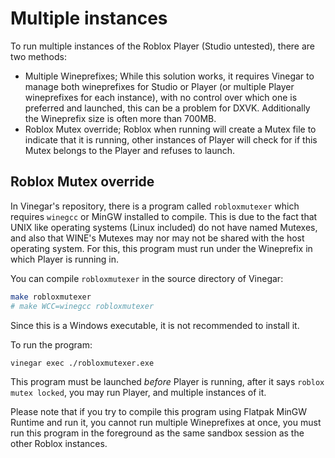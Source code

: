 # Multiple instances

To run multiple instances of the Roblox Player (Studio untested), there are two methods:

* Multiple Wineprefixes; While this solution works, it requires Vinegar to manage both wineprefixes for Studio or Player (or multiple Player wineprefixes for each instance), with no control over which one is preferred and launched, this can be a problem for DXVK. Additionally the Wineprefix size is often more than 700MB.
* Roblox Mutex override; Roblox when running will create a Mutex file to indicate that it is running, other instances of Player will check for if this Mutex belongs to the Player and refuses to launch.

## Roblox Mutex override

In Vinegar's repository, there is a program called `robloxmutexer` which requires `winegcc` or MinGW installed to compile. This is due to the fact that UNIX like operating systems (Linux included) do not have named Mutexes, and also that WINE's Mutexes may nor may not be shared with the host operating system. For this, this program must run under the Wineprefix in which Player is running in.

You can compile `robloxmutexer` in the source directory of Vinegar:
```sh
make robloxmutexer
# make WCC=winegcc robloxmutexer
```
Since this is a Windows executable, it is not recommended to install it.

To run the program:
```
vinegar exec ./robloxmutexer.exe
```
This program must be launched *before* Player is running, after it says `roblox mutex locked`, you may run Player, and multiple instances of it.

Please note that if you try to compile this program using Flatpak MinGW Runtime and run it, you cannot run multiple Wineprefixes at once, you must run this program in the foreground as the same sandbox session as the other Roblox instances.

